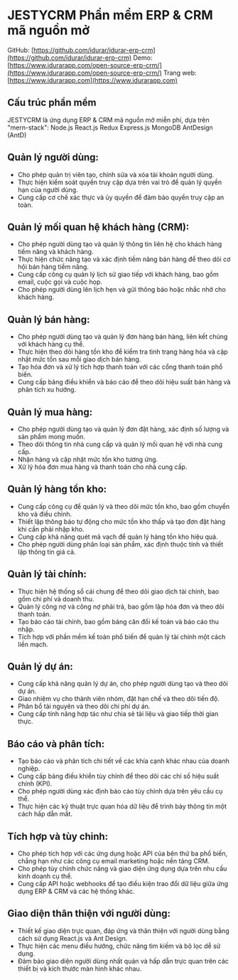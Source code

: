 #  JESTYCRM Phần mềm ERP & CRM mã nguồn mở

GitHub: [https://github.com/idurar/idurar-erp-crm](https://github.com/idurar/idurar-erp-crm)
Demo: [https://www.idurarapp.com/open-source-erp-crm/](https://www.idurarapp.com/open-source-erp-crm/)
Trang web: [https://www.idurarapp.com](https://www.idurarapp.com)

## Cấu trúc phần mềm

 JESTYCRM là ứng dụng ERP & CRM mã nguồn mở miễn phí, dựa trên "mern-stack": Node.js React.js Redux Express.js MongoDB AntDesign (AntD)

## Quản lý người dùng:

- Cho phép quản trị viên tạo, chỉnh sửa và xóa tài khoản người dùng.
- Thực hiện kiểm soát quyền truy cập dựa trên vai trò để quản lý quyền hạn của người dùng.
- Cung cấp cơ chế xác thực và ủy quyền để đảm bảo quyền truy cập an toàn.

## Quản lý mối quan hệ khách hàng (CRM):

- Cho phép người dùng tạo và quản lý thông tin liên hệ cho khách hàng tiềm năng và khách hàng.
- Thực hiện chức năng tạo và xác định tiềm năng bán hàng để theo dõi cơ hội bán hàng tiềm năng.
- Cung cấp công cụ quản lý lịch sử giao tiếp với khách hàng, bao gồm email, cuộc gọi và cuộc họp.
- Cho phép người dùng lên lịch hẹn và gửi thông báo hoặc nhắc nhở cho khách hàng.

## Quản lý bán hàng:

- Cho phép người dùng tạo và quản lý đơn hàng bán hàng, liên kết chúng với khách hàng cụ thể.
- Thực hiện theo dõi hàng tồn kho để kiểm tra tình trạng hàng hóa và cập nhật mức tồn sau mỗi giao dịch bán hàng.
- Tạo hóa đơn và xử lý tích hợp thanh toán với các cổng thanh toán phổ biến.
- Cung cấp bảng điều khiển và báo cáo để theo dõi hiệu suất bán hàng và phân tích xu hướng.

## Quản lý mua hàng:

- Cho phép người dùng tạo và quản lý đơn đặt hàng, xác định số lượng và sản phẩm mong muốn.
- Theo dõi thông tin nhà cung cấp và quản lý mối quan hệ với nhà cung cấp.
- Nhận hàng và cập nhật mức tồn kho tương ứng.
- Xử lý hóa đơn mua hàng và thanh toán cho nhà cung cấp.

## Quản lý hàng tồn kho:

- Cung cấp công cụ để quản lý và theo dõi mức tồn kho, bao gồm chuyển kho và điều chỉnh.
- Thiết lập thông báo tự động cho mức tồn kho thấp và tạo đơn đặt hàng khi cần phải nhập kho.
- Cung cấp khả năng quét mã vạch để quản lý hàng tồn kho hiệu quả.
- Cho phép người dùng phân loại sản phẩm, xác định thuộc tính và thiết lập thông tin giá cả.

## Quản lý tài chính:

- Thực hiện hệ thống sổ cái chung để theo dõi giao dịch tài chính, bao gồm chi phí và doanh thu.
- Quản lý công nợ và công nợ phải trả, bao gồm lập hóa đơn và theo dõi thanh toán.
- Tạo báo cáo tài chính, bao gồm bảng cân đối kế toán và báo cáo thu nhập.
- Tích hợp với phần mềm kế toán phổ biến để quản lý tài chính một cách liền mạch.

## Quản lý dự án:

- Cung cấp khả năng quản lý dự án, cho phép người dùng tạo và theo dõi dự án.
- Giao nhiệm vụ cho thành viên nhóm, đặt hạn chế và theo dõi tiến độ.
- Phân bổ tài nguyên và theo dõi chi phí dự án.
- Cung cấp tính năng hợp tác như chia sẻ tài liệu và giao tiếp thời gian thực.

## Báo cáo và phân tích:

- Tạo báo cáo và phân tích chi tiết về các khía cạnh khác nhau của doanh nghiệp.
- Cung cấp bảng điều khiển tùy chỉnh để theo dõi các chỉ số hiệu suất chính (KPI).
- Cho phép người dùng xác định báo cáo tùy chỉnh dựa trên yêu cầu cụ thể.
- Thực hiện các kỹ thuật trực quan hóa dữ liệu để trình bày thông tin một cách hấp dẫn mắt.

## Tích hợp và tùy chỉnh:

- Cho phép tích hợp với các ứng dụng hoặc API của bên thứ ba phổ biến, chẳng hạn như các công cụ email marketing hoặc nền tảng CRM.
- Cho phép tùy chỉnh chức năng và giao diện ứng dụng dựa trên nhu cầu kinh doanh cụ thể.
- Cung cấp API hoặc webhooks để tạo điều kiện trao đổi dữ liệu giữa ứng dụng ERP & CRM và các hệ thống khác.

## Giao diện thân thiện với người dùng:

- Thiết kế giao diện trực quan, đáp ứng và thân thiện với người dùng bằng cách sử dụng React.js và Ant Design.
- Thực hiện các menu điều hướng, chức năng tìm kiếm và bộ lọc dễ sử dụng.
- Đảm bảo giao diện người dùng nhất quán và hấp dẫn trực quan trên các thiết bị và kích thước màn hình khác nhau.